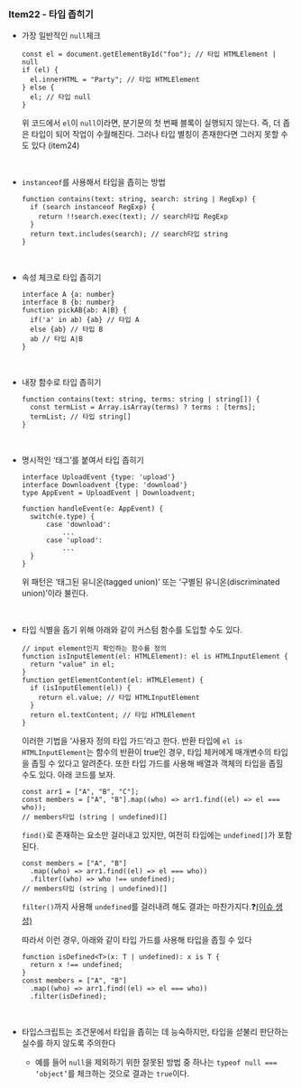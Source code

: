 ### Item22 - 타입 좁히기

- 가장 일반적인 `null`체크

  ```tsx
  const el = document.getElementById("foo"); // 타입 HTMLElement | null
  if (el) {
    el.innerHTML = "Party"; // 타입 HTMLElement
  } else {
    el; // 타입 null
  }
  ```

  위 코드에서 `el`이 `null`이라면, 분기문의 첫 번째 블록이 실행되지 않는다. 즉, 더 좁은 타입이 되어 작업이 수월해진다. 그러나 타입 별칭이 존재한다면 그러지 못할 수도 있다 (item24)

  <br/>

- `instanceof`를 사용해서 타입을 좁히는 방법

  ```tsx
  function contains(text: string, search: string | RegExp) {
    if (search instanceof RegExp) {
      return !!search.exec(text); // search타입 RegExp
    }
    return text.includes(search); // search타입 string
  }
  ```

  <br/>

- 속성 체크로 타입 좁히기

  ```tsx
  interface A {a: number}
  interface B {b: number}
  function pickAB{ab: A|B} {
  	if('a' in ab) {ab} // 타입 A
  	else {ab} // 타입 B
  	ab // 타입 A|B
  }
  ```

  <br/>

- 내장 함수로 타입 좁히기

  ```tsx
  function contains(text: string, terms: string | string[]) {
    const termList = Array.isArray(terms) ? terms : [terms];
    termList; // 타입 string[]
  }
  ```

  <br/>

- 명시적인 ‘태그’를 붙여서 타입 좁히기

  ```tsx
  interface UploadEvent {type: 'upload'}
  interface Downloadvent {type: 'download'}
  type AppEvent = UploadEvent | Downloadvent;

  function handleEvent(e: AppEvent) {
  	switch(e.type) {
  		case 'download':
  			...
  		case 'upload':
  			...
  	}
  }
  ```

  위 패턴은 ‘태그된 유니온(tagged union)’ 또는 ‘구별된 유니온(discriminated union)’이라 불린다.

  <br/>

- 타입 식별을 돕기 위해 아래와 같이 커스텀 함수를 도입할 수도 있다.

  ```tsx
  // input element인지 확인하는 함수를 정의
  function isInputElement(el: HTMLElement): el is HTMLInputElement {
    return "value" in el;
  }
  function getElementContent(el: HTMLElement) {
    if (isInputElement(el)) {
      return el.value; // 타입 HTMLInputElement
    }
    return el.textContent; // 타입 HTMLElement
  }
  ```

  이러한 기법을 ‘사용자 정의 타입 가드’라고 한다. 반환 타입에 `el is HTMLInputElement`는 함수의 반환이 true인 경우, 타입 체커에게 매개변수의 타입을 좁힐 수 있다고 알려준다. 또한 타입 가드를 사용해 배열과 객체의 타입을 좁힐 수도 있다. 아래 코드를 보자.

  ```tsx
  const arr1 = ["A", "B", "C"];
  const members = ["A", "B"].map((who) => arr1.find((el) => el === who));
  // members타입 (string | undefined)[]
  ```

  `find()`로 존재하는 요소만 걸러내고 있지만, 여전히 타입에는 `undefined[]`가 포함된다.

  ```tsx
  const members = ["A", "B"]
    .map((who) => arr1.find((el) => el === who))
    .filter((who) => who !== undefined);
  // members타입 (string | undefined)[]
  ```

  `filter()`까지 사용해 `undefined`를 걸러내려 해도 결과는 마찬가지다.❓[(이슈 생성)](https://github.com/DD-BS/Effective-TypeScript/issues/1#issue-2502969125)

  따라서 이런 경우, 아래와 같이 타입 가드를 사용해 타입을 좁힐 수 있다

  ```tsx
  function isDefined<T>(x: T | undefined): x is T {
    return x !== undefined;
  }
  const members = ["A", "B"]
    .map((who) => arr1.find((el) => el === who))
    .filter(isDefined);
  ```

  <br/>

- 타입스크립트는 조건문에서 타입을 좁히는 데 능숙하지만, 타입을 섣불리 판단하는 실수를 하지 않도록 주의한다
  - 예를 들어 `null`을 제외하기 위한 잘못된 방법 중 하나는 `typeof null === ‘object’`를 체크하는 것으로 결과는 `true`이다.
